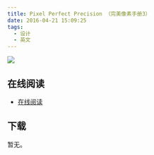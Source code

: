 ```yaml
---
title: Pixel Perfect Precision （完美像素手册3）
date: 2016-04-21 15:09:25
tags:
  - 设计
  - 英文
---
```


![](http://ww2.sinaimg.cn/large/841aea59jw1f35a1unmkgj20ku06ojtm.jpg)

<!--more-->

## 在线阅读 ##

+ [在线阅读](https://ustwo.com/blog/the-ustwo-pixel-perfect-precision-handbook-3/)

## 下载 ##

暂无。
